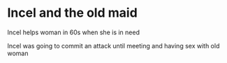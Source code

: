# Incel and the old maid
Incel helps woman in 60s when she is in need

Incel was going to commit an attack until meeting and having sex with old woman
